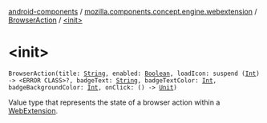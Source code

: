 [android-components](../../index.md) / [mozilla.components.concept.engine.webextension](../index.md) / [BrowserAction](index.md) / [&lt;init&gt;](./-init-.md)

# &lt;init&gt;

`BrowserAction(title: `[`String`](https://kotlinlang.org/api/latest/jvm/stdlib/kotlin/-string/index.html)`, enabled: `[`Boolean`](https://kotlinlang.org/api/latest/jvm/stdlib/kotlin/-boolean/index.html)`, loadIcon: suspend (`[`Int`](https://kotlinlang.org/api/latest/jvm/stdlib/kotlin/-int/index.html)`) -> <ERROR CLASS>?, badgeText: `[`String`](https://kotlinlang.org/api/latest/jvm/stdlib/kotlin/-string/index.html)`, badgeTextColor: `[`Int`](https://kotlinlang.org/api/latest/jvm/stdlib/kotlin/-int/index.html)`, badgeBackgroundColor: `[`Int`](https://kotlinlang.org/api/latest/jvm/stdlib/kotlin/-int/index.html)`, onClick: () -> `[`Unit`](https://kotlinlang.org/api/latest/jvm/stdlib/kotlin/-unit/index.html)`)`

Value type that represents the state of a browser action within a [WebExtension](../-web-extension/index.md).

